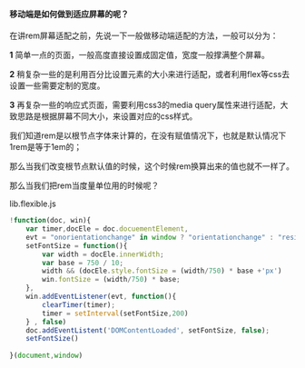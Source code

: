 #### 移动端是如何做到适应屏幕的呢？

在讲rem屏幕适配之前，先说一下一般做移动端适配的方法，一般可以分为：

**1** 简单一点的页面，一般高度直接设置成固定值，宽度一般撑满整个屏幕。

**2** 稍复杂一些的是利用百分比设置元素的大小来进行适配，或者利用flex等css去设置一些需要定制的宽度。

**3** 再复杂一些的响应式页面，需要利用css3的media query属性来进行适配，大致思路是根据屏幕不同大小，来设置对应的css样式。

我们知道rem是以根节点字体来计算的，在没有赋值情况下，也就是默认情况下1rem是等于1em的；

那么当我们改变根节点默认值的时候，这个时候rem换算出来的值也就不一样了。

那么当我们把rem当度量单位用的时候呢？

lib.flexible.js

```js
!function(doc, win){
    var timer,docEle = doc.docuementElement,
    evt = "onorientationchange" in window ? "orientationchange" : "resize";
    setFontSize = function(){
        var width = docEle.innerWidth;
        var base = 750 / 10;
        width && (docEle.style.fontSize = (width/750) * base +'px')
        win.fontSize = (width/750) * base;
    },
    win.addEventListener(evt, function(){
        clearTimer(timer);
        timer = setInterval(setFontSize,200)
    } , false)
    doc.addEventListent('DOMContentLoaded', setFontSize, false);
    setFontSize()
    
}(document,window)
```



